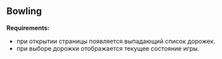 ## Bowling
**Requirements:**
* при открытии страницы появляется выпадающий список дорожек.
* при выборе дорожки отображается текущее состояние игры.

